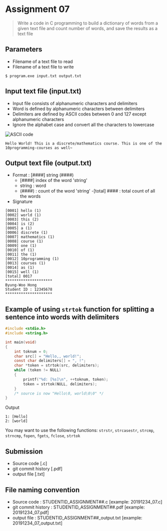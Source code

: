 # Assignment 07

> Write a code in C programming to build a dictionary of words from a given text file and count number of words, and save the results as a text file

## Parameters

- Filename of a text file to read 
- Filename of a text file to write

```console
$ program.exe input.txt output.txt
```

## Input text file (input.txt)

- Input file consists of alphanumeric characters and delimiters
- Word is defined by alphanumeric characters between delimiters
- Delimiters are defined by ASCII codes between 0 and 127 except alphanumeric characters
- Ignore the alphabet case and convert all the characters to lowercase

![ASCII code](ascii.png)

```console
Hello World! This is a discrete/mathematics course. This is one of the 10programming-courses as well~
```

## Output text file (output.txt)

- Format : [####] string (####)
    - [####] index of the word 'string'
    - string : word
    - (####) : count of the word 'string'
    -[total] #### : total count of all the words
- Signature

```console
[0001] hello (1)
[0002] world (1)
[0003] this (2)
[0004] is (2)
[0005] a (1)
[0006] discrete (1)
[0007] mathematics (1)
[0008] course (1)
[0009] one (1)
[0010] of (1)
[0011] the (1)
[0012] 10programming (1)
[0013] courses (1)
[0014] as (1)
[0015] well (1)
[total] 0017
*********************
Byung-Woo Hong
Student ID : 12345678
*********************
```

## Example of using ```strtok``` function for splitting a sentence into words with delimiters 

```c
#include <stdio.h>
#include <string.h>

int main(void)
{
    int toknum = 0;
    char src[] = "Hello,, world!";
    const char delimiters[] = ", !";
    char *token = strtok(src, delimiters);
    while (token != NULL)
    {
        printf("%d: [%s]\n", ++toknum, token);
        token = strtok(NULL, delimiters);
    }
    /* source is now "Hello\0, world\0\0" */
}
```

Output

```console
1: [Hello]
2: [world]
```

You may want to use the following functions: ```strstr```, ```strcasestr```, ```strcmp```, ```strncmp```, ```fopen```, ```fgets```, ```fclose```, ```strtok```

## Submission 

- Source code [.c]
- git commit history [.pdf]
- output file [.txt]

## File naming convention

- Source code : STUDENTID_ASSIGNMENT##.c [example: 20191234_07.c]
- git commit history : STUDENTID_ASSIGNMENT##.pdf [example: 20191234_07.pdf]
- output file : STUDENTID_ASSIGNMENT##_output.txt [example: 20191234_07_output.txt]
